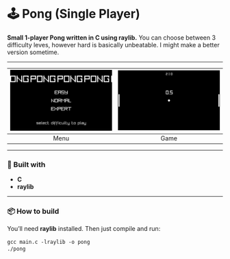 # 🕹️ Pong (Single Player)

**Small 1-player Pong written in C using raylib.**
You can choose between 3 difficulty leves, however hard is basically unbeatable. 
I might make a better version sometime.

---

| ![Gameplay 1](images/title.png) | ![Gameplay 2](images/timer.png) |
| :-----------------------------: | :-----------------------------: |
|          Menu                   |              Game               |

---

### 🧰 Built with

* **C**
* **raylib**

---

### 📦 How to build

You’ll need **raylib** installed.
Then just compile and run:

```
gcc main.c -lraylib -o pong
./pong
```
